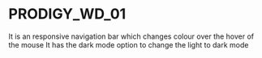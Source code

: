 # PRODIGY_WD_01
It is an responsive navigation bar which changes colour over the hover of the mouse
It has the dark mode option to change the light to dark mode
